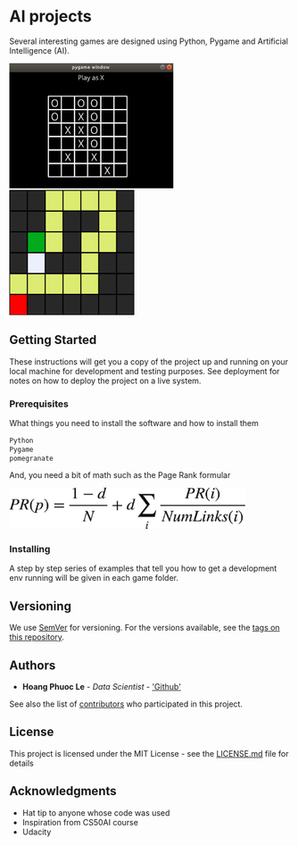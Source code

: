 # AI projects

Several interesting games are designed using Python, Pygame and Artificial Intelligence (AI).

<img src="./tictactoe/ttt_interface.jpeg" width="294" height="224">
<img src="./mazes/maze.png" width="224" height="224">





## Getting Started

These instructions will get you a copy of the project up and running on your local machine for development and testing purposes. See deployment for notes on how to deploy the project on a live system.

### Prerequisites

What things you need to install the software and how to install them

```
Python
Pygame
pomegranate

```

And, you need a bit of math such as the Page Rank formular

<img src="./pagerank/pagerank.png" width="424" height="74">


### Installing

A step by step series of examples that tell you how to get a development env running will be given in each game folder.


## Versioning

We use [SemVer](http://semver.org/) for versioning. For the versions available, see the [tags on this repository](https://github.com/philip-le/AI_projects/tags). 


## Authors

* **Hoang Phuoc Le** - *Data Scientist* - ['Github'](https://github.com/philip-le)

See also the list of [contributors](https://github.com/philip-le/AI_projects/contributors) who participated in this project.

## License

This project is licensed under the MIT License - see the [LICENSE.md](LICENSE.md) file for details

## Acknowledgments

* Hat tip to anyone whose code was used
* Inspiration from CS50AI course
* Udacity 
